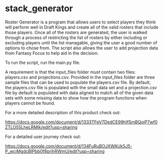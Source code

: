 # stack_generator

Roster Generator is a program that allows users to select players they think will perform well in Draft Kings and create all of the valid rosters that include those players.  Once all of the rosters are generated, the user is walked through a process of restricting the list of rosters by either including or excluding players until the list managable, giving the user a good number of options to chose from.  The script also allows the user to add projection data from Fantasy Focus to help aid in the decision.

To run the script, run the main.py file.  

A requirement is that the input_files folder must contain two files: players.csv and projections.csv.  Provided in the input_files folder are three sample files that can be used to populate the players.csv file. By default, the players.csv file is populated with the small data set and a projection.csv file by default is populated with data aligned to match all of the given data sets with some missing data to show how the program functions when players cannot be found.

For a more detailed description of this product check out:

https://docs.google.com/document/d/1333TFeV7DedCE99hIfSmBQojP7wf0ZTLO55LheLRMIk/edit?usp=sharing


For a detailed user journey check out:

https://docs.google.com/document/d/134FuRuBOJXWAUk5J5-P_wciMgdcBIPbb0f8prihRWmU/edit?usp=sharing
